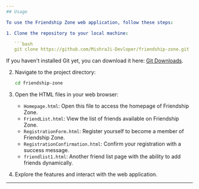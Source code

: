 ```yaml
---
## Usage

To use the Friendship Zone web application, follow these steps:

1. Clone the repository to your local machine:

   ```bash
   git clone https://github.com/MishraJi-Devloper/friendship-zone.git
   ```

   If you haven't installed Git yet, you can download it here: [Git Downloads](https://git-scm.com/downloads).

2. Navigate to the project directory:

   ```bash
   cd friendship-zone
   ```

3. Open the HTML files in your web browser:

   - `Homepage.html`: Open this file to access the homepage of Friendship Zone.
   - `FriendList.html`: View the list of friends available on Friendship Zone.
   - `RegistrationForm.html`: Register yourself to become a member of Friendship Zone.
   - `RegistrationConfirmation.html`: Confirm your registration with a success message.
   - `friendlist1.html`: Another friend list page with the ability to add friends dynamically.

4. Explore the features and interact with the web application.

---
```

